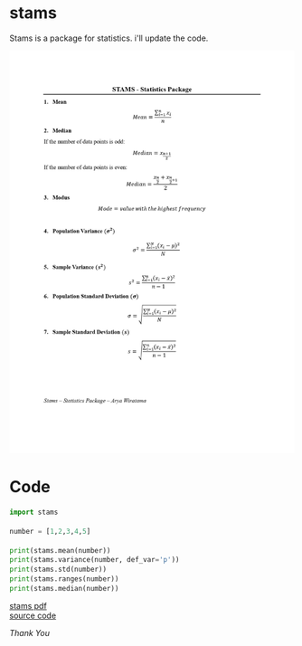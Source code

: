 # stams

Stams is a package for statistics. i'll update the code.

![Stams JPG](/doc/STAMS_page-0001.jpg)

# Code

```python
import stams

number = [1,2,3,4,5]

print(stams.mean(number))
print(stams.variance(number, def_var='p'))
print(stams.std(number))
print(stams.ranges(number))
print(stams.median(number))
```

[stams pdf](/doc/STAMS.pdf) </br>
[source code](/stams/stams.py)

<i>Thank You</i>
